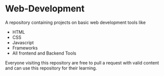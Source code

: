 # Web-Development
A repository containing projects on basic web development tools like 
<ul>
  <li>HTML</li>
  <li>CSS</li>
  <li>Javascript</li>
  <li>Frameworks</li>
  <li>All frontend and Backend Tools</li>
  </ul>
Everyone visiting this repository are free to pull a request with valid content and can use this repository for their learning.
